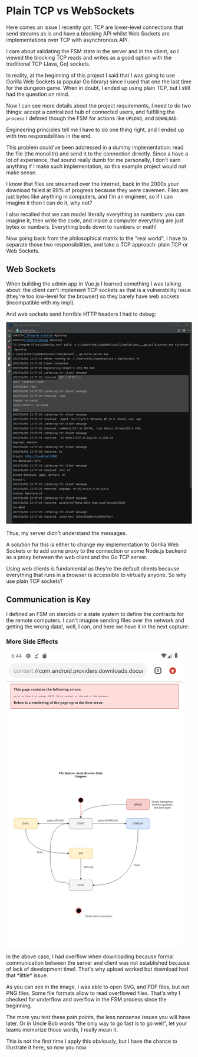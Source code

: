 <!-- Copyright (c) 2022 Tobias Briones. All rights reserved. -->
<!-- SPDX-License-Identifier: BSD-3-Clause -->
<!-- This file is part of https://github.com/tobiasbriones/ep-tcp-file-system -->

# Plain TCP vs WebSockets

Here comes an issue I recently got: TCP are lower-level connections that
send streams as is and have a blocking API whilst Web Sockets are
implementations over TCP with asynchronous API.

I care about validating the FSM state in the server and in the client, so I
viewed the blocking TCP reads and writes as a good option with the
traditional TCP (Java, Go) sockets.

In reality, at the beginning of this project I said that I was going to use
Gorilla Web Sockets (a popular Go library) since I used that one the last
time for the dungeon game. When in doubt, I ended up using plain TCP, but I
still had the question on mind.

Now I can see more details about the project requirements, I need to do two
things: accept a centralized hub of connected users, and fulfilling the
`process` I defined though the FSM for actions like `UPLOAD`, and `DOWNLOAD`.

Engineering principles tell me I have to do one thing right, and I ended up
with two responsibilities in the end.

This problem could've been addressed in a dummy implementation: read the
file (the monolith) and send it to the connection directly. Since a have a
lot of experience, that sound really dumb for me personally, I don't earn
anything if I make such implementation, so this example project would not
make sense.

I know that files are streamed over the internet, back in the 2000s your
download failed at 99% of progress because they were cavemen. Files are just
bytes like anything in computers, and I'm an engineer, so if I can imagine
it then I can do it, why not?

I also recalled that we can model literally everything as numbers: you can
imagine it, then write the code, and inside a computer everything are just
bytes or numbers. Everything boils down to numbers or math!

Now going back from the philosophical matrix to the "real world", I have to
separate those two responsibilities, and take a TCP approach: plain TCP or
Web Sockets.

## Web Sockets

When building the admin app in Vue.js I learned something I was talking
about: the client can't implement TCP sockets as that is a vulnerability
issue (they're too low-level for the browser) so they barely have web
sockets (incompatible with my impl).

And web sockets send horrible HTTP headers I had to debug:

![WS HTTP Header](ws-http-header.png)

Thus, my server didn't understand the messages.

A solution for this is either to change my implementation to Gorilla Web
Sockets or to add some proxy to the connection or some Node.js backend as a
proxy between the web client and the Go TCP server.

Using web clients is fundamental as they're the default clients because
everything that runs in a browser is accessible to virtually anyone. So why
use plain TCP sockets?

## Communication is Key

I defined an FSM on steroids or a state system to define the contracts for
the remote computers. I can't imagine sending files over the network and
getting the wrong data!, well, I can, and here we have it in the next capture:

### More Side Effects

![Download Overflow](download-overflow.png)

In the above case, I had overflow when downloading because formal
communication between the server and client was not established because of
lack of development time!. That's why upload worked but download had that
\*little\* issue.

As you can see in the image, I was able to open SVG, and PDF files, but not
PNG files. Some file formats allow to read overflowed files. That's why I
checked for underflow and overflow in the FSM process since the beginning.

The more you test these pain points, the less nonsense issues you will have
later. Or in Uncle Bob words "the only way to go fast is to go well", let
your teams memorize those words, I really mean it.

This is not the first time I apply this obviously, but I have the chance to
illustrate it here, so now you now.
